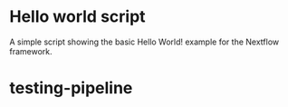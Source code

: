 Hello world script
====================

A simple script showing the basic Hello World! example for the Nextflow framework. 
# testing-pipeline
